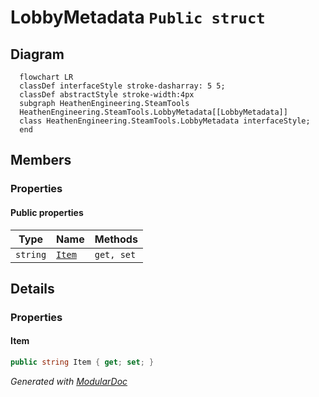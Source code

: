 # LobbyMetadata `Public struct`

## Diagram
```mermaid
  flowchart LR
  classDef interfaceStyle stroke-dasharray: 5 5;
  classDef abstractStyle stroke-width:4px
  subgraph HeathenEngineering.SteamTools
  HeathenEngineering.SteamTools.LobbyMetadata[[LobbyMetadata]]
  class HeathenEngineering.SteamTools.LobbyMetadata interfaceStyle;
  end
```

## Members
### Properties
#### Public  properties
| Type | Name | Methods |
| --- | --- | --- |
| `string` | [`Item`](#item) | `get, set` |

## Details
### Properties
#### Item
```csharp
public string Item { get; set; }
```

*Generated with* [*ModularDoc*](https://github.com/hailstorm75/ModularDoc)
